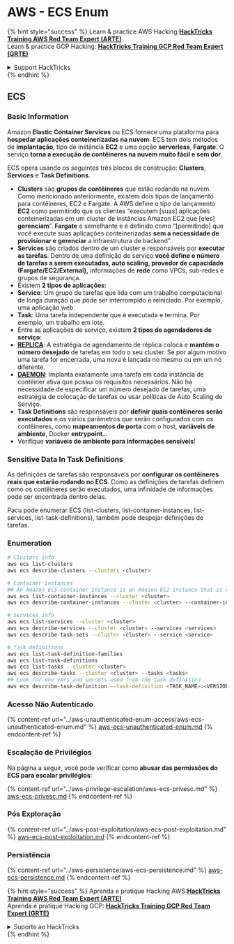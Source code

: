 # AWS - ECS Enum

{% hint style="success" %}
Learn & practice AWS Hacking:<img src="../../../.gitbook/assets/image (1).png" alt="" data-size="line">[**HackTricks Training AWS Red Team Expert (ARTE)**](https://training.hacktricks.xyz/courses/arte)<img src="../../../.gitbook/assets/image (1).png" alt="" data-size="line">\
Learn & practice GCP Hacking: <img src="../../../.gitbook/assets/image (2).png" alt="" data-size="line">[**HackTricks Training GCP Red Team Expert (GRTE)**<img src="../../../.gitbook/assets/image (2).png" alt="" data-size="line">](https://training.hacktricks.xyz/courses/grte)

<details>

<summary>Support HackTricks</summary>

* Check the [**subscription plans**](https://github.com/sponsors/carlospolop)!
* **Join the** 💬 [**Discord group**](https://discord.gg/hRep4RUj7f) or the [**telegram group**](https://t.me/peass) or **follow** us on **Twitter** 🐦 [**@hacktricks\_live**](https://twitter.com/hacktricks\_live)**.**
* **Share hacking tricks by submitting PRs to the** [**HackTricks**](https://github.com/carlospolop/hacktricks) and [**HackTricks Cloud**](https://github.com/carlospolop/hacktricks-cloud) github repos.

</details>
{% endhint %}

## ECS

### Basic Information

Amazon **Elastic Container Services** ou ECS fornece uma plataforma para **hospedar aplicações conteinerizadas na nuvem**. ECS tem dois métodos de **implantação**, tipo de instância **EC2** e uma opção **serverless**, **Fargate**. O serviço **torna a execução de contêineres na nuvem muito fácil e sem dor**.

ECS opera usando os seguintes três blocos de construção: **Clusters**, **Services** e **Task Definitions**.

* **Clusters** são **grupos de contêineres** que estão rodando na nuvem. Como mencionado anteriormente, existem dois tipos de lançamento para contêineres, EC2 e Fargate. A AWS define o tipo de lançamento **EC2** como permitindo que os clientes “executem \[suas] aplicações conteinerizadas em um cluster de instâncias Amazon EC2 que \[eles] **gerenciam**”. **Fargate** é semelhante e é definido como “\[permitindo] que você execute suas aplicações conteinerizadas **sem a necessidade de provisionar e gerenciar** a infraestrutura de backend”.
* **Services** são criados dentro de um cluster e responsáveis por **executar as tarefas**. Dentro de uma definição de serviço **você define o número de tarefas a serem executadas, auto scaling, provedor de capacidade (Fargate/EC2/External),** informações de **rede** como VPCs, sub-redes e grupos de segurança.
* Existem **2 tipos de aplicações**:
* **Service**: Um grupo de tarefas que lida com um trabalho computacional de longa duração que pode ser interrompido e reiniciado. Por exemplo, uma aplicação web.
* **Task**: Uma tarefa independente que é executada e termina. Por exemplo, um trabalho em lote.
* Entre as aplicações de serviço, existem **2 tipos de agendadores de serviço**:
* [**REPLICA**](https://docs.aws.amazon.com/AmazonECS/latest/developerguide/ecs\_services.html): A estratégia de agendamento de réplica coloca e **mantém o número desejado** de tarefas em todo o seu cluster. Se por algum motivo uma tarefa for encerrada, uma nova é lançada no mesmo ou em um nó diferente.
* [**DAEMON**](https://docs.aws.amazon.com/AmazonECS/latest/developerguide/ecs\_services.html): Implanta exatamente uma tarefa em cada instância de contêiner ativa que possui os requisitos necessários. Não há necessidade de especificar um número desejado de tarefas, uma estratégia de colocação de tarefas ou usar políticas de Auto Scaling de Serviço.
* **Task Definitions** são responsáveis por **definir quais contêineres serão executados** e os vários parâmetros que serão configurados com os contêineres, como **mapeamentos de porta** com o host, **variáveis de ambiente**, Docker **entrypoint**...
* Verifique **variáveis de ambiente para informações sensíveis**!

### Sensitive Data In Task Definitions

As definições de tarefas são responsáveis por **configurar os contêineres reais que estarão rodando no ECS**. Como as definições de tarefas definem como os contêineres serão executados, uma infinidade de informações pode ser encontrada dentro delas.

Pacu pode enumerar ECS (list-clusters, list-container-instances, list-services, list-task-definitions), também pode despejar definições de tarefas.

### Enumeration
```bash
# Clusters info
aws ecs list-clusters
aws ecs describe-clusters --clusters <cluster>

# Container instances
## An Amazon ECS container instance is an Amazon EC2 instance that is running the Amazon ECS container agent and has been registered into an Amazon ECS cluster.
aws ecs list-container-instances --cluster <cluster>
aws ecs describe-container-instances --cluster <cluster> --container-instances <container_instance_arn>

# Services info
aws ecs list-services --cluster <cluster>
aws ecs describe-services --cluster <cluster> --services <services>
aws ecs describe-task-sets --cluster <cluster> --service <service>

# Task definitions
aws ecs list-task-definition-families
aws ecs list-task-definitions
aws ecs list-tasks --cluster <cluster>
aws ecs describe-tasks --cluster <cluster> --tasks <tasks>
## Look for env vars and secrets used from the task definition
aws ecs describe-task-definition --task-definition <TASK_NAME>:<VERSION>
```
### Acesso Não Autenticado

{% content-ref url="../aws-unauthenticated-enum-access/aws-ecs-unauthenticated-enum.md" %}
[aws-ecs-unauthenticated-enum.md](../aws-unauthenticated-enum-access/aws-ecs-unauthenticated-enum.md)
{% endcontent-ref %}

### Escalação de Privilégios

Na página a seguir, você pode verificar como **abusar das permissões do ECS para escalar privilégios**:

{% content-ref url="../aws-privilege-escalation/aws-ecs-privesc.md" %}
[aws-ecs-privesc.md](../aws-privilege-escalation/aws-ecs-privesc.md)
{% endcontent-ref %}

### Pós Exploração

{% content-ref url="../aws-post-exploitation/aws-ecs-post-exploitation.md" %}
[aws-ecs-post-exploitation.md](../aws-post-exploitation/aws-ecs-post-exploitation.md)
{% endcontent-ref %}

### Persistência

{% content-ref url="../aws-persistence/aws-ecs-persistence.md" %}
[aws-ecs-persistence.md](../aws-persistence/aws-ecs-persistence.md)
{% endcontent-ref %}

{% hint style="success" %}
Aprenda e pratique Hacking AWS:<img src="../../../.gitbook/assets/image (1).png" alt="" data-size="line">[**HackTricks Training AWS Red Team Expert (ARTE)**](https://training.hacktricks.xyz/courses/arte)<img src="../../../.gitbook/assets/image (1).png" alt="" data-size="line">\
Aprenda e pratique Hacking GCP: <img src="../../../.gitbook/assets/image (2).png" alt="" data-size="line">[**HackTricks Training GCP Red Team Expert (GRTE)**<img src="../../../.gitbook/assets/image (2).png" alt="" data-size="line">](https://training.hacktricks.xyz/courses/grte)

<details>

<summary>Suporte ao HackTricks</summary>

* Confira os [**planos de assinatura**](https://github.com/sponsors/carlospolop)!
* **Junte-se ao** 💬 [**grupo do Discord**](https://discord.gg/hRep4RUj7f) ou ao [**grupo do telegram**](https://t.me/peass) ou **siga**-nos no **Twitter** 🐦 [**@hacktricks\_live**](https://twitter.com/hacktricks\_live)**.**
* **Compartilhe truques de hacking enviando PRs para os repositórios do** [**HackTricks**](https://github.com/carlospolop/hacktricks) e [**HackTricks Cloud**](https://github.com/carlospolop/hacktricks-cloud).

</details>
{% endhint %}
